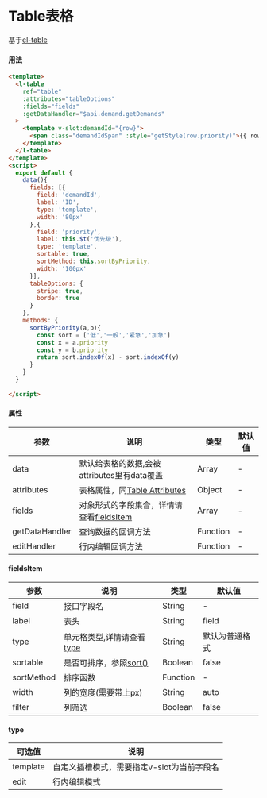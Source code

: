 # Table表格
基于[el-table](https://element.eleme.cn/#/zh-CN/component/table)
#### 用法
``` html
<template>
  <l-table
    ref="table"
    :attributes="tableOptions"
    :fields="fields"
    :getDataHandler="$api.demand.getDemands"
  >
    <template v-slot:demandId="{row}">
      <span class="demandIdSpan" :style="getStyle(row.priority)">{{ row.demandId }}</span>
    </template>
  </l-table>
</template>
<script>
  export default {
    data(){
      fields: [{
        field: 'demandId',
        label: 'ID',
        type: 'template',
        width: '80px'
      },{
        field: 'priority',
        label: this.$t('优先级'),
        type: 'template',
        sortable: true,
        sortMethod: this.sortByPriority,
        width: '100px'
      }],
      tableOptions: {
        stripe: true,
        border: true
      }
    },
    methods: {
      sortByPriority(a,b){
        const sort = ['低','一般','紧急','加急']
        const x = a.priority
        const y = b.priority
        return sort.indexOf(x) - sort.indexOf(y)
      }
    }
  }
  
</script>
```
#### 属性  
| 参数  | 说明    | 类型 |  默认值 |
| ---- |  ----  | ----  | ----  |
| data  | 默认给表格的数据,会被attributes里有data覆盖  | Array  | - |
| attributes  | 表格属性，同[Table Attributes](https://element.eleme.cn/#/zh-CN/component/table) | Object |  - |
| fields  | 对象形式的字段集合，详情请查看[fieldsItem](/doc/table?id=fieldsItem)  | Array | - |
| getDataHandler  | 查询数据的回调方法   | Function | - |
| editHandler  | 行内编辑回调方法  | Function  | - |  
  
#### fieldsItem  
| 参数  | 说明   | 类型 |  默认值 |
| ---- |  ----  | ----  | ----  |
| field | 接口字段名 | String | - |
| label | 表头 | String | field |
| type | 单元格类型,详情请查看[type](/doc/table?id=type)| String | 默认为普通格式 |
| sortable | 是否可排序，参照[sort()](https://www.w3school.com.cn/js/jsref_sort.asp) | Boolean | false |
| sortMethod | 排序函数 | Function | - |
| width | 列的宽度(需要带上px) | String | auto |
| filter | 列筛选 | Boolean | false |

#### type  
| 可选值 | 说明   |
| ---- |  ----  |
| template |  自定义插槽模式，需要指定v-slot为当前字段名  |
| edit |  行内编辑模式  |

